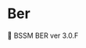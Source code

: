 # Ber
🏁 BSSM BER ver 3.0.F

<!--
## 백엔드 api 배포  ⬇
## <a href="http://ec2-52-79-57-84.ap-northeast-2.compute.amazonaws.com:8081/manager/find/all"> manager post find all</a> <- 유일하게 Get + do access permission 임
-->
